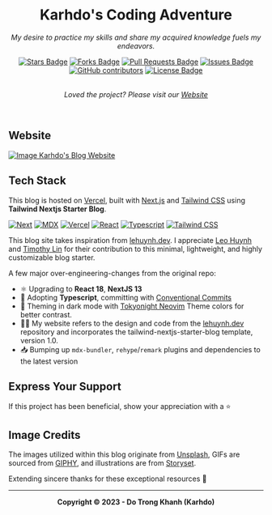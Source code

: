 <h1 align="center">Karhdo's Coding Adventure</h1>
<p align="center"><i>My desire to practice my skills and share my acquired knowledge fuels my endeavors.</i></p>

<div align="center">
    <a href="https://github.com/Karhdo/aio2025grid037.com/stargazers"><img src="https://img.shields.io/github/stars/Karhdo/aio2025grid037.com" alt="Stars Badge"/></a>
    <a href="https://github.com/Karhdo/aio2025grid037.com/network/members"><img src="https://img.shields.io/github/forks/Karhdo/aio2025grid037.com" alt="Forks Badge"/></a>
    <a href="https://github.com/Karhdo/aio2025grid037.com/pulls"><img src="https://img.shields.io/github/issues-pr/Karhdo/aio2025grid037.com" alt="Pull Requests Badge"/></a>
    <a href="https://github.com/Karhdo/aio2025grid037.com/issues"><img src="https://img.shields.io/github/issues/Karhdo/aio2025grid037.com" alt="Issues Badge"/></a>
    <a href="https://github.com/Karhdo/aio2025grid037.com/graphs/contributors"><img alt="GitHub contributors" src="https://img.shields.io/github/contributors/Karhdo/aio2025grid037.com?color=2b9348"></a>
    <a href="https://github.com/Karhdo/aio2025grid037.com/blob/master/LICENSE"><img src="https://img.shields.io/github/license/Karhdo/aio2025grid037.com?color=2b9348" alt="License Badge"/></a>
</div>
<br>
<p align="center"><i>Loved the project? Please visit our <a href="https://karhdo-blog.vercel.app">Website</a></i></p>
<br>

## Website

<a href="https://karhdo-blog.vercel.app"><img src="https://raw.githubusercontent.com/Karhdo/aio2025grid037.com/main/public/static/images/projects/karhdo-blog.png" alt="Image Karhdo's Blog Website" /></a>

## Tech Stack

This blog is hosted on [Vercel](https://vercel.com/), built with [Next.js](https://nextjs.org/) and [Tailwind CSS](https://tailwindcss.com/) using **Tailwind Nextjs Starter Blog**.

[![Next][Next.js]][Next-url] [![MDX][MDX]][MDX-url] [![Vercel][Vercel]][Vercel-url] [![React][React]][React-url] [![Typescript][Typescript]][Typescript-url] [![Tailwind CSS][Tailwind CSS]][Tailwind CSS-url] 

This blog site takes inspiration from [lehuynh.dev](https://leohuynh.dev/). I appreciate [Leo Huynh](https://twitter.com/hta218_) and [Timothy Lin](https://twitter.com/timlrxx) for their contribution to this minimal, lightweight, and highly customizable blog starter.

A few major over-engineering-changes from the original repo:

- ⚛️ Upgrading to **React 18**, **NextJS 13**
- 🎉 Adopting **Typescript**, committing with [Conventional Commits](https://www.conventionalcommits.org/)
- 👀 Theming in dark mode with [Tokyonight Neovim](https://github.com/folke/tokyonight.nvim) Theme colors for better contrast.
- 👨‍💻 My website refers to the design and code from the [lehuynh.dev](https://leohuynh.dev/) repository and incorporates the tailwind-nextjs-starter-blog template, version 1.0.
- 📥 Bumping up `mdx-bundler`, `rehype`/`remark` plugins and dependencies to the latest version

## Express Your Support

If this project has been beneficial, show your appreciation with a ⭐

## Image Credits

The images utilized within this blog originate from [Unsplash](https://unsplash.com/), GIFs are sourced from [GIPHY](https://giphy.com/), and illustrations are from [Storyset](https://storyset.com/).

Extending sincere thanks for these exceptional resources 🙏

---

<p align="center"><b>Copyright © 2023 - Do Trong Khanh (Karhdo)</b></p>

<!-- MARKDOWN LINKS & IMAGES -->
<!-- https://www.markdownguide.org/basic-syntax/#reference-style-links -->
[Next.js]: https://img.shields.io/badge/next.js-000000?style=for-the-badge&logo=nextdotjs&logoColor=white
[Next-url]: https://nextjs.org/
[Typescript]: https://img.shields.io/badge/TypeScript-3178C6?style=for-the-badge&logo=typescript&logoColor=white
[Typescript-url]: https://www.typescriptlang.org/
[Tailwind CSS]: https://img.shields.io/badge/Tailwind_CSS-38B2AC?style=for-the-badge&logo=tailwind-css&logoColor=white
[Tailwind CSS-url]: https://tailwindcss.com/
[MDX]: https://img.shields.io/badge/MDX-000000?style=for-the-badge&logo=mdx&logoColor=white
[MDX-url]: https://mdxjs.com/
[React]: https://img.shields.io/badge/React-20232A?style=for-the-badge&logo=react&logoColor=61DAFB
[React-url]: https://reactjs.org/
[Vercel]: https://img.shields.io/badge/Vercel-000000?style=for-the-badge&logo=vercel&logoColor=white
[Vercel-url]: https://vercel.com/